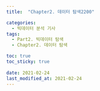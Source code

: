 ```yaml
---
title:  "Chapter2. 데이터 탐색2200"

categories:
  - 빅데이터 분석 기사
tags:
  - Part2. 빅데이터 탐색
  - Chapter2. 데이터 탐색

toc: true
toc_sticky: true
 
date: 2021-02-24
last_modified_at: 2021-02-24
---
```


